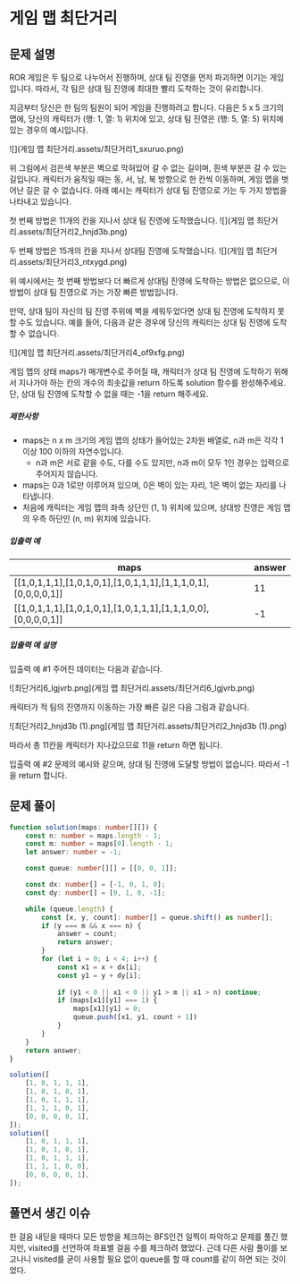 # 게임 맵 최단거리

## 문제 설명

ROR 게임은 두 팀으로 나누어서 진행하며, 상대 팀 진영을 먼저 파괴하면 이기는 게임입니다. 따라서, 각 팀은 상대 팀 진영에 최대한 빨리 도착하는 것이 유리합니다.

지금부터 당신은 한 팀의 팀원이 되어 게임을 진행하려고 합니다. 다음은 5 x 5 크기의 맵에, 당신의 캐릭터가 (행: 1, 열: 1) 위치에 있고, 상대 팀 진영은 (행: 5, 열: 5) 위치에 있는 경우의 예시입니다.



![](게임 맵 최단거리.assets/최단거리1_sxuruo.png)



위 그림에서 검은색 부분은 벽으로 막혀있어 갈 수 없는 길이며, 흰색 부분은 갈 수 있는 길입니다. 캐릭터가 움직일 때는 동, 서, 남, 북 방향으로 한 칸씩 이동하며, 게임 맵을 벗어난 길은 갈 수 없습니다.
아래 예시는 캐릭터가 상대 팀 진영으로 가는 두 가지 방법을 나타내고 있습니다.

첫 번째 방법은 11개의 칸을 지나서 상대 팀 진영에 도착했습니다.
![](게임 맵 최단거리.assets/최단거리2_hnjd3b.png)

두 번째 방법은 15개의 칸을 지나서 상대팀 진영에 도착했습니다.
![](게임 맵 최단거리.assets/최단거리3_ntxygd.png)

위 예시에서는 첫 번째 방법보다 더 빠르게 상대팀 진영에 도착하는 방법은 없으므로, 이 방법이 상대 팀 진영으로 가는 가장 빠른 방법입니다.

만약, 상대 팀이 자신의 팀 진영 주위에 벽을 세워두었다면 상대 팀 진영에 도착하지 못할 수도 있습니다. 예를 들어, 다음과 같은 경우에 당신의 캐릭터는 상대 팀 진영에 도착할 수 없습니다.

![](게임 맵 최단거리.assets/최단거리4_of9xfg.png)

게임 맵의 상태 maps가 매개변수로 주어질 때, 캐릭터가 상대 팀 진영에 도착하기 위해서 지나가야 하는 칸의 개수의 최솟값을 return 하도록 solution 함수를 완성해주세요. 단, 상대 팀 진영에 도착할 수 없을 때는 -1을 return 해주세요.



##### 제한사항

- maps는 n x m 크기의 게임 맵의 상태가 들어있는 2차원 배열로, n과 m은 각각 1 이상 100 이하의 자연수입니다.
  - n과 m은 서로 같을 수도, 다를 수도 있지만, n과 m이 모두 1인 경우는 입력으로 주어지지 않습니다.
- maps는 0과 1로만 이루어져 있으며, 0은 벽이 있는 자리, 1은 벽이 없는 자리를 나타냅니다.
- 처음에 캐릭터는 게임 맵의 좌측 상단인 (1, 1) 위치에 있으며, 상대방 진영은 게임 맵의 우측 하단인 (n, m) 위치에 있습니다.



##### 입출력 예

| maps                                                         | answer |
| ------------------------------------------------------------ | ------ |
| [[1,0,1,1,1],[1,0,1,0,1],[1,0,1,1,1],[1,1,1,0,1],[0,0,0,0,1]] | 11     |
| [[1,0,1,1,1],[1,0,1,0,1],[1,0,1,1,1],[1,1,1,0,0],[0,0,0,0,1]] | -1     |

##### 입출력 예 설명

입출력 예 #1
주어진 데이터는 다음과 같습니다.

![최단거리6_lgjvrb.png](게임 맵 최단거리.assets/최단거리6_lgjvrb.png)

캐릭터가 적 팀의 진영까지 이동하는 가장 빠른 길은 다음 그림과 같습니다.

![최단거리2_hnjd3b (1).png](게임 맵 최단거리.assets/최단거리2_hnjd3b (1).png)

따라서 총 11칸을 캐릭터가 지나갔으므로 11을 return 하면 됩니다.

입출력 예 #2
문제의 예시와 같으며, 상대 팀 진영에 도달할 방법이 없습니다. 따라서 -1을 return 합니다.

## 문제 풀이
```typescript
function solution(maps: number[][]) {
    const n: number = maps.length - 1;
    const m: number = maps[0].length - 1;
    let answer: number = -1;

    const queue: number[][] = [[0, 0, 1]];

    const dx: number[] = [-1, 0, 1, 0];
    const dy: number[] = [0, 1, 0, -1];

    while (queue.length) {
        const [x, y, count]: number[] = queue.shift() as number[];
        if (y === m && x === n) {
            answer = count;
            return answer;
        }
        for (let i = 0; i < 4; i++) {
            const x1 = x + dx[i];
            const y1 = y + dy[i];
            
            if (y1 < 0 || x1 < 0 || y1 > m || x1 > n) continue;
            if (maps[x1][y1] === 1) {
                maps[x1][y1] = 0;
                queue.push([x1, y1, count + 1])
            }
        }
    }
    return answer;
}

solution([
    [1, 0, 1, 1, 1],
    [1, 0, 1, 0, 1],
    [1, 0, 1, 1, 1],
    [1, 1, 1, 0, 1],
    [0, 0, 0, 0, 1],
]);
solution([
    [1, 0, 1, 1, 1],
    [1, 0, 1, 0, 1],
    [1, 0, 1, 1, 1],
    [1, 1, 1, 0, 0],
    [0, 0, 0, 0, 1],
]);

```


## 풀면서 생긴 이슈

한 걸음 내딛을 때마다 모든 방향을 체크하는 BFS인건 일찍이 파악하고 문제를 풀긴 했지만, visited를 선언하여 좌표별 걸음 수를 체크하려 했었다.
근데 다른 사람 풀이를 보고나니 visited를 굳이 사용할 필요 없이 queue를 할 때 count를 같이 하면 되는 것이었다.
